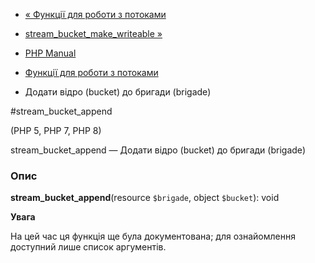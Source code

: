 - [« Функції для роботи з потоками](ref.stream.md)
- [stream_bucket_make_writeable
»](function.stream-bucket-make-writeable.md)

- [PHP Manual](index.md)
- [Функції для роботи з потоками](ref.stream.md)
- Додати відро (bucket) до бригади (brigade)

#stream_bucket_append

(PHP 5, PHP 7, PHP 8)

stream_bucket_append — Додати відро (bucket) до бригади (brigade)

### Опис

**stream_bucket_append**(resource `$brigade`, object `$bucket`): void

**Увага**

На цей час ця функція ще була документована; для
ознайомлення доступний лише список аргументів.
